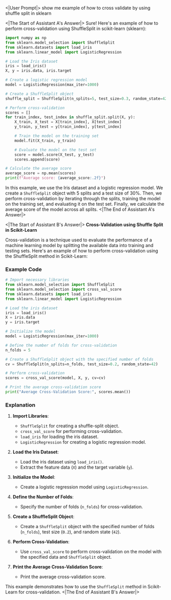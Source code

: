 <|User Prompt|>
show me example of how to cross validate by using shuffle split in sklearn

<|The Start of Assistant A's Answer|>
Sure! Here's an example of how to perform cross-validation using ShuffleSplit in scikit-learn (sklearn):

```python
import numpy as np
from sklearn.model_selection import ShuffleSplit
from sklearn.datasets import load_iris
from sklearn.linear_model import LogisticRegression

# Load the Iris dataset
iris = load_iris()
X, y = iris.data, iris.target

# Create a logistic regression model
model = LogisticRegression(max_iter=1000)

# Create a ShuffleSplit object
shuffle_split = ShuffleSplit(n_splits=5, test_size=0.3, random_state=42)

# Perform cross-validation
scores = []
for train_index, test_index in shuffle_split.split(X, y):
    X_train, X_test = X[train_index], X[test_index]
    y_train, y_test = y[train_index], y[test_index]

    # Train the model on the training set
    model.fit(X_train, y_train)

    # Evaluate the model on the test set
    score = model.score(X_test, y_test)
    scores.append(score)

# Calculate the average score
average_score = np.mean(scores)
print(f"Average score: {average_score:.2f}")
```

In this example, we use the Iris dataset and a logistic regression model. We create a `ShuffleSplit` object with 5 splits and a test size of 30%. Then, we perform cross-validation by iterating through the splits, training the model on the training set, and evaluating it on the test set. Finally, we calculate the average score of the model across all splits.
<|The End of Assistant A's Answer|>

<|The Start of Assistant B's Answer|>
**Cross-Validation using Shuffle Split in Scikit-Learn**

Cross-validation is a technique used to evaluate the performance of a machine learning model by splitting the available data into training and testing sets. Here's an example of how to perform cross-validation using the ShuffleSplit method in Scikit-Learn:

### Example Code

```python
# Import necessary libraries
from sklearn.model_selection import ShuffleSplit
from sklearn.model_selection import cross_val_score
from sklearn.datasets import load_iris
from sklearn.linear_model import LogisticRegression

# Load the iris dataset
iris = load_iris()
X = iris.data
y = iris.target

# Initialize the model
model = LogisticRegression(max_iter=1000)

# Define the number of folds for cross-validation
n_folds = 5

# Create a ShuffleSplit object with the specified number of folds
cv = ShuffleSplit(n_splits=n_folds, test_size=0.2, random_state=42)

# Perform cross-validation
scores = cross_val_score(model, X, y, cv=cv)

# Print the average cross-validation score
print("Average Cross-Validation Score:", scores.mean())
```

### Explanation

1. **Import Libraries**: 
   - `ShuffleSplit` for creating a shuffle-split object.
   - `cross_val_score` for performing cross-validation.
   - `load_iris` for loading the iris dataset.
   - `LogisticRegression` for creating a logistic regression model.

2. **Load the Iris Dataset**: 
   - Load the iris dataset using `load_iris()`.
   - Extract the feature data (`X`) and the target variable (`y`).

3. **Initialize the Model**: 
   - Create a logistic regression model using `LogisticRegression`.

4. **Define the Number of Folds**: 
   - Specify the number of folds (`n_folds`) for cross-validation.

5. **Create a ShuffleSplit Object**: 
   - Create a `ShuffleSplit` object with the specified number of folds (`n_folds`), test size (`0.2`), and random state (`42`).

6. **Perform Cross-Validation**: 
   - Use `cross_val_score` to perform cross-validation on the model with the specified data and `ShuffleSplit` object.

7. **Print the Average Cross-Validation Score**: 
   - Print the average cross-validation score.

This example demonstrates how to use the `ShuffleSplit` method in Scikit-Learn for cross-validation.
<|The End of Assistant B's Answer|>